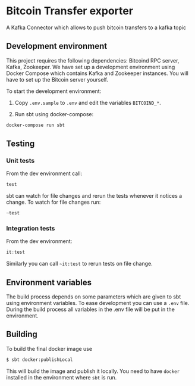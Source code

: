 # Bitcoin Transfer exporter

A Kafka Connector which allows to push bitcoin transfers to a kafka topic


## Development environment

This project requires the following dependencies: Bitcoind RPC server,
Kafka, Zookeeper. We have set up a development environment using
Docker Compose which contains Kafka and Zookeeper instances. You will
have to set up the Bitcoin server yourself.

To start the development environment:

1) Copy `.env.sample` to `.env` and edit the variables `BITCOIND_*`.

2) Run sbt using docker-compose:

``` sh
docker-compose run sbt
```

## Testing

### Unit tests
From the dev environment call:

``` sbt
test
```

sbt can watch for file changes and rerun the tests whenever it notices
a change. To watch for file changes run:

``` sbt
~test
```

### Integration tests
From the dev environment:

``` sbt
it:test
```
Similarly you can call `~it:test` to rerun tests on file change.



## Environment variables
The build process depends on some parameters which are given to sbt
using environment variables. To ease development you can use a `.env`
file. During the build process all variables in the .env file will be
put in the environment.


## Building

To build the final docker image use

``` sh
$ sbt docker:publishLocal
```

This will build the image and publish it locally. You need to have
`docker` installed in the environment where `sbt` is run.


